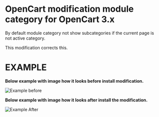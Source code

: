 # OpenCart modification module category  for OpenCart 3.x
By default module category not show subcategories if the current page is not active category.

This modification corrects this.

# EXAMPLE

**Below example with image how it looks before install modification.**

![Example before](https://github.com/azikooo777/opencart-modificator-module-category/blob/master/images/example-1.png)

**Below example with image how it looks after install the modification.**

![Example After](https://github.com/azikooo777/opencart-modificator-module-category/blob/master/images/example-2.png)
